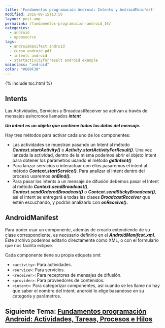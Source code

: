 ```yaml
---
title: 'Fundamentos programación Android: Intents y AndroidManifest'
modified: 2016-09-15T13:50
layout: post.amp
permalink: /fundamentos-programacion-android_16/
categories:
  - android
  - opensource
tags:
  - androidmanifest android
  - curso android pdf
  - intents android
  - startactivityforresult android example
mainclass: "android"
color: "#689F38"
---
```


{% include toc.html %}

## Intents

Las Actividades, Servicios y BroadcastReceiver se activan a través de mensajes asíncronos llamados ***intent***

***Un intent es un objeto que contiene todos los datos del mensaje.***

Hay tres métodos para activar cada uno de los componentes:

<!--ad-->

  * Las actividades se muestran pasando un Intent al método ***Context.startActivity()*** o ***Activity.startActivityForResult()***. Una vez lanzada la actividad, dentro de la misma podemos abrir el objeto Intent para obtener los parámetros usando el método ***getIntent()***
  * Para lanzar servicios o interactuar con ellos pasaremos el intent al método ***Context.startService()***. Para analizar el Intent dentro del proceso usaremos ***onBind().***
  * Para pasar los intents a un mensaje de difusión debemos pasar el Intent al método ***Context.sendBroadcast()***, ***Context.sendOrderedBroadcast()*** o ***Context.sendStickyBroadcast()***, así el intent se entregará a todas las clases ***BroadcastReceiver*** que estén escuchando, y podrán analizarlo con ***onReceive().***

## AndroidManifest

Para poder usar un componente, además de crearlo extendiendo de su clase correspondiente, es necesario definirlo en el ***AndroidManifest.xml***. Este archivo podemos editarlo directamente como XML, o con el formulario que nos facilita eclipse.

Cada componente tiene su propia etiqueta xml:

  * `<activity>`: Para actividades.
  * `<service>`: Para servicios.
  * `<receiver>`: Para receptores de mensajes de difusión.
  * `<provider>`: Para proveedores de contenidos.
  * `<intent>`: Para categorizar componentes, así cuando se les llame no hay que saber el nombre del intent, android lo elige basandose en su categoría y parámetros.

## Siguiente Tema: [Fundamentos programación Android: Actividades, Tareas, Procesos e Hilos][1]

 [1]: https://elbauldelprogramador.com/fundamentos-programacion-android_17/
